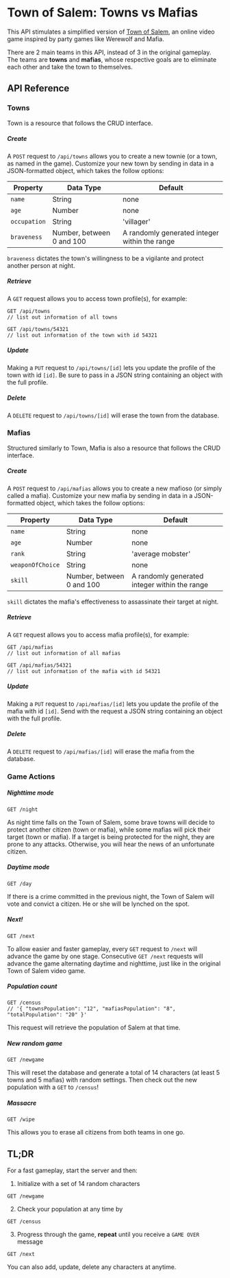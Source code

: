 # Town of Salem: Towns vs Mafias

This API stimulates a simplified version of [Town of Salem](https://www.blankmediagames.com/), an online video game inspired by party games like Werewolf and Mafia.

There are 2 main teams in this API, instead of 3 in the original gameplay. The teams are **towns** and **mafias**, whose respective goals are to eliminate each other and take the town to themselves.

## API Reference
### Towns
Town is a resource that follows the CRUD interface.

##### Create
A `POST` request to `/api/towns` allows you to create a new townie (or a town, as named in the game). Customize your new town by sending in data in a JSON-formatted object, which takes the follow options:

| Property     | Data Type | Default    |
| ------------ | --------- | ---------- |
| `name`       | String    | none       |
| `age`        | Number    | none       |
| `occupation` | String    | 'villager' |
| `braveness`  | Number, between 0 and 100 | A randomly generated integer within the range |
`braveness` dictates the town's willingness to be a vigilante and protect another person at night.

##### Retrieve
A `GET` request allows you to access town profile(s), for example:
```
GET /api/towns
// list out information of all towns

GET /api/towns/54321
// list out information of the town with id 54321
```

##### Update
Making a `PUT` request to `/api/towns/[id]` lets you update the profile of the town with id `[id]`. Be sure to pass in a JSON string containing an object with the full profile.

##### Delete
A `DELETE` request to `/api/towns/[id]` will erase the town from the database.


### Mafias
Structured similarly to Town, Mafia is also a resource that follows the CRUD interface.

##### Create
A `POST` request to `/api/mafias` allows you to create a new mafioso (or simply called a mafia). Customize your new mafia by sending in data in a JSON-formatted object, which takes the follow options:

| Property         | Data Type | Default    |
| ---------------- | --------- | ---------- |
| `name`           | String    | none       |
| `age`            | Number    | none       |
| `rank`           | String    | 'average mobster' |
| `weaponOfChoice` | String    | none       |
| `skill`          | Number, between 0 and 100 | A randomly generated integer within the range |
`skill` dictates the mafia's effectiveness to assassinate their target at night.

##### Retrieve
A `GET` request allows you to access mafia profile(s), for example:
```
GET /api/mafias
// list out information of all mafias

GET /api/mafias/54321
// list out information of the mafia with id 54321
```

##### Update
Making a `PUT` request to `/api/mafias/[id]` lets you update the profile of the mafia with id `[id]`. Send with the request a JSON string containing an object with the full profile.

##### Delete
A `DELETE` request to `/api/mafias/[id]` will erase the mafia from the database.


### Game Actions
##### Nighttime mode
```
GET /night
```
As night time falls on the Town of Salem, some brave towns will decide to protect another citizen (town or mafia), while some mafias will pick their target (town or mafia). If a target is being protected for the night, they are prone to any attacks. Otherwise, you will hear the news of an unfortunate citizen.

##### Daytime mode
```
GET /day
```
If there is a crime committed in the previous night, the Town of Salem will vote and convict a citizen. He or she will be lynched on the spot.

##### Next!
```
GET /next
```
To allow easier and faster gameplay, every `GET` request to `/next` will advance the game by one stage. Consecutive `GET /next` requests will advance the game alternating daytime and nighttime, just like in the original Town of Salem video game.

##### Population count
```
GET /census
// '{ "townsPopulation": "12", "mafiasPopulation": "8", "totalPopulation": "20" }'
```
This request will retrieve the population of Salem at that time.

##### New random game
```
GET /newgame
```
This will reset the database and generate a total of 14 characters (at least 5 towns and 5 mafias) with random settings. Then check out the new population with a `GET` to `/census`!

##### Massacre
```
GET /wipe
```
This allows you to erase all citizens from both teams in one go.

## TL;DR
For a fast gameplay, start the server and then:
1. Initialize with a set of 14 random characters
```
GET /newgame
```
2. Check your population at any time by
```
GET /census
```
3. Progress through the game, **repeat** until you receive a `GAME OVER` message
```
GET /next
```

You can also add, update, delete any characters at anytime.
